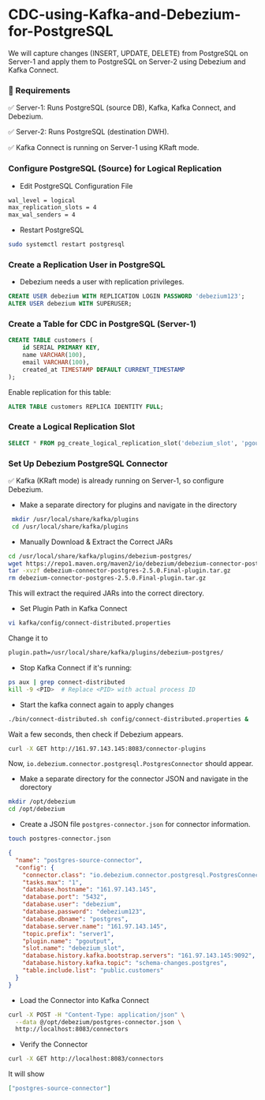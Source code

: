 # CDC-using-Kafka-and-Debezium-for-PostgreSQL
We will capture changes (INSERT, UPDATE, DELETE) from PostgreSQL on Server-1 and apply them to PostgreSQL on Server-2 using Debezium and Kafka Connect.

### 🔹 Requirements

✅ Server-1: Runs PostgreSQL (source DB), Kafka, Kafka Connect, and Debezium.

✅ Server-2: Runs PostgreSQL (destination DWH).

✅ Kafka Connect is running on Server-1 using KRaft mode.

### Configure PostgreSQL (Source) for Logical Replication
- Edit PostgreSQL Configuration File

```bash
wal_level = logical
max_replication_slots = 4
max_wal_senders = 4
```

- Restart PostgreSQL

```bash
sudo systemctl restart postgresql
```

### Create a Replication User in PostgreSQL
- Debezium needs a user with replication privileges.

```sql
CREATE USER debezium WITH REPLICATION LOGIN PASSWORD 'debezium123';
ALTER USER debezium WITH SUPERUSER;
```

### Create a Table for CDC in PostgreSQL (Server-1)

```sql
CREATE TABLE customers (
    id SERIAL PRIMARY KEY,
    name VARCHAR(100),
    email VARCHAR(100),
    created_at TIMESTAMP DEFAULT CURRENT_TIMESTAMP
);
```
Enable replication for this table:

```sql
ALTER TABLE customers REPLICA IDENTITY FULL;
```

### Create a Logical Replication Slot

```sql
SELECT * FROM pg_create_logical_replication_slot('debezium_slot', 'pgoutput');
```

### Set Up Debezium PostgreSQL Connector

✅ Kafka (KRaft mode) is already running on Server-1, so configure Debezium.

- Make a separate directory for plugins and navigate in the directory

```bash
 mkdir /usr/local/share/kafka/plugins
 cd /usr/local/share/kafka/plugins
```

- Manually Download & Extract the Correct JARs

```bash
cd /usr/local/share/kafka/plugins/debezium-postgres/
wget https://repo1.maven.org/maven2/io/debezium/debezium-connector-postgres/2.5.0.Final/debezium-connector-postgres-2.5.0.Final-plugin.tar.gz
tar -xvzf debezium-connector-postgres-2.5.0.Final-plugin.tar.gz
rm debezium-connector-postgres-2.5.0.Final-plugin.tar.gz
```
This will extract the required JARs into the correct directory.

- Set Plugin Path in Kafka Connect
```bash
vi kafka/config/connect-distributed.properties
```
Change it to 

```bash
plugin.path=/usr/local/share/kafka/plugins/debezium-postgres/
```

- Stop Kafka Connect if it's running:

```bash
ps aux | grep connect-distributed
kill -9 <PID>  # Replace <PID> with actual process ID
```

- Start the kafka connect again to apply changes

```bash
./bin/connect-distributed.sh config/connect-distributed.properties &
```
Wait a few seconds, then check if Debezium appears.

```bash
curl -X GET http://161.97.143.145:8083/connector-plugins
```
Now, `io.debezium.connector.postgresql.PostgresConnector` should appear.

- Make a separate directory for the connector JSON and navigate in the dorectory

```bash
mkdir /opt/debezium
cd /opt/debezium
```
- Create a JSON file `postgres-connector.json` for connector information.

```bash
touch postgres-connector.json
```

```json
{
  "name": "postgres-source-connector",
  "config": {
    "connector.class": "io.debezium.connector.postgresql.PostgresConnector",
    "tasks.max": "1",
    "database.hostname": "161.97.143.145",
    "database.port": "5432",
    "database.user": "debezium",
    "database.password": "debezium123",
    "database.dbname": "postgres",
    "database.server.name": "161.97.143.145",
    "topic.prefix": "server1",
    "plugin.name": "pgoutput",
    "slot.name": "debezium_slot",
    "database.history.kafka.bootstrap.servers": "161.97.143.145:9092",
    "database.history.kafka.topic": "schema-changes.postgres",
    "table.include.list": "public.customers"
  }
}
```

- Load the Connector into Kafka Connect

```bash
curl -X POST -H "Content-Type: application/json" \
  --data @/opt/debezium/postgres-connector.json \
  http://localhost:8083/connectors
```

- Verify the Connector

```bash
curl -X GET http://localhost:8083/connectors
```

It will show

```json
["postgres-source-connector"]
```

